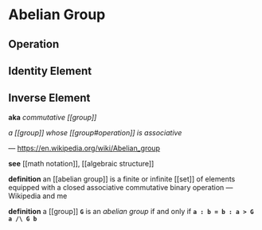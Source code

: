 # Abelian Group

## Operation

## Identity Element

## Inverse Element

**aka** _commutative [[group]]_

_a [[group]] whose [[group#operation]] is associative_

&mdash; <https://en.wikipedia.org/wiki/Abelian_group>

**see** [[math notation]], [[algebraic structure]]

**definition** an [[abelian group]] is a finite or infinite [[set]] of elements equipped with a closed associative commutative binary operation &mdash; Wikipedia and me

**definition** a [[group]] **`G`** is an _abelian group_ if and only if **`a : b = b : a > G a /\ G b`**
